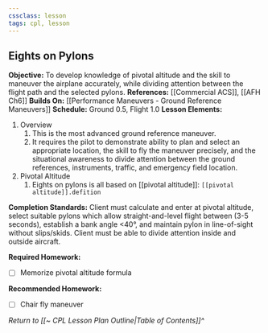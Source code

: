 ```yaml
---
cssclass: lesson
tags: cpl, lesson
---
```

## Eights on Pylons

**Objective:** To develop knowledge of pivotal altitude and the skill to maneuver the airplane accurately, while dividing attention between the flight path and the selected pylons.
**References:** [[Commercial ACS]], [[AFH Ch6]]
**Builds On:** [[Performance Maneuvers - Ground Reference Maneuvers]]
**Schedule:** Ground 0.5, Flight 1.0
**Lesson Elements:** 
1. Overview
	1. This is the most advanced ground reference maneuver.
	2. It requires the pilot to demonstrate ability to plan and select an appropriate location, the skill to fly the maneuver precisely, and the situational awareness to divide attention between the ground references, instruments, traffic, and emergency field location.
2. Pivotal Altitude
	1. Eights on pylons is all based on [[pivotal altitude]]: `[[pivotal altitude]].defition`

**Completion Standards:** Client must calculate and enter at pivotal altitude, select suitable pylons which allow straight-and-level flight between (3-5 seconds), establish a bank angle <40°, and maintain pylon in line-of-sight without slips/skids. Client must be able to divide attention inside and outside aircraft.

**Required Homework:** 
- [ ] Memorize pivotal altitude formula

**Recommended Homework:** 
- [ ] Chair fly maneuver

*Return to [[~ CPL Lesson Plan Outline|Table of Contents]]^*